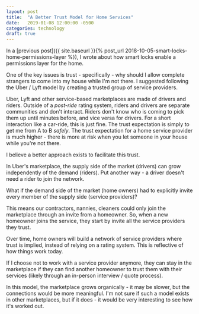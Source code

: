 ```yaml
---
layout: post
title:  "A Better Trust Model for Home Services"
date:   2019-01-08 12:00:00 -0500
categories: technology
draft: true
---
```


In a [previous post]({{ site.baseurl }}{% post_url 2018-10-05-smart-locks-home-permissions-layer %}), I wrote about how smart locks enable a permissions layer for the home. 

One of the key issues is trust - specifically - why should I allow complete strangers to come into my house while I'm not there. I suggested following the Uber / Lyft model by creating a trusted group of service providers. 

Uber, Lyft and other service-based marketplaces are made of drivers and riders. Outside of a _post-ride_ rating system, riders and drivers are separate communities and don't interact. Riders don't know who is coming to pick them up until minutes before, and vice versa for drivers. For a short interaction like a car-ride, this is just fine. The trust expectation is simply to get me from A to B _safely_. The trust expectation for a home service provider is much higher - there is more at risk when you let someone in your house while you're not there.

I believe a better approach exists to facilitate this trust.

In Uber's marketplace, the supply side of the market (drivers) can grow independently of the demand (riders). Put another way - a driver doesn't need a rider to join the network. 

What if the demand side of the market (home owners) had to explicitly invite every member of the supply side (service providers)? 

This means our contractors, nannies, cleaners could only join the marketplace through an invite from a homeowner. So, when a new homeowner joins the service, they start by invite all the service providers they trust. 

Over time, home owners will build a network of service providers where trust is implied, instead of relying on a rating system. This is reflective of how things work today.

If I choose not to work with a service provider anymore, they can stay in the marketplace if they can find another homeowner to trust them with their services (likely through an in-person interview / quote process).

In this model, the marketplace grows organically - it may be slower, but the connections would be more meaningful. I'm not sure if such a model exists in other marketplaces, but if it does - it would be very interesting to see how it's worked out.